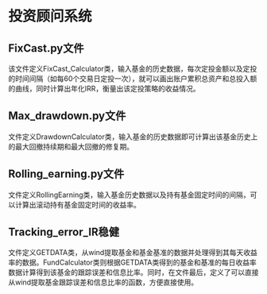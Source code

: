 # 投资顾问系统
## FixCast.py文件
该文件定义FixCast_Calculator类，输入基金的历史数据，每次定投金额以及定投的时间间隔（如每60个交易日定投一次），就可以画出账户累积总资产和总投入额的曲线，同时计算出年化IRR，衡量出该定投策略的收益情况。

## Max_drawdown.py文件
文件定义DrawdownCalculator类，输入基金的历史数据即可计算出该基金历史上的最大回撤持续期和最大回撤的修复期。

## Rolling_earning.py文件
文件定义RollingEarning类，输入基金历史数据以及持有基金固定时间的间隔，可以计算出滚动持有基金固定时间的收益率。

## Tracking_error_IR稳健
文件定义GETDATA类，从wind提取基金和基金基准的数据并处理得到其每天收益率的数据。FundCalculator类则根据GETDATA类得到的基金和基准的每日收益率数据计算得到该基金的跟踪误差和信息比率。同时，在文件最后，定义了可以直接从wind提取基金跟踪误差和信息比率的函数，方便直接使用。
